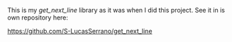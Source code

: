 This is my *get_next_line* library as it was when I did this project. See it in is own repository here:

https://github.com/S-LucasSerrano/get_next_line
